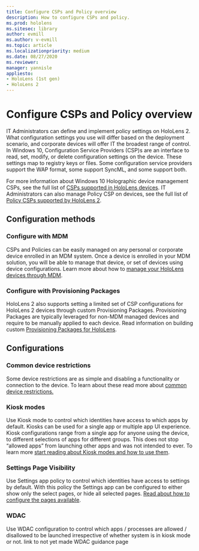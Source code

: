 ```yaml
---
title: Configure CSPs and Policy overview
description: How to configure CSPs and policy. 
ms.prod: hololens
ms.sitesec: library
author: evmill
ms.author: v-evmill
ms.topic: article
ms.localizationpriority: medium
ms.date: 08/27/2020
ms.reviewer: 
manager: yannisle
appliesto:
- HoloLens (1st gen)
- HoloLens 2
---
```


# Configure CSPs and Policy overview

IT Administrators can define and implement policy settings on HoloLens 2. What configuration settings you use will differ based on the deployment scenario, and corporate devices will offer IT the broadest range of control. In Windows 10, Configuration Service Providers (CSP)s are an interface to read, set, modify, or delete configuration settings on the device. These settings map to registry keys or files. Some configuration service providers support the WAP format, some support SyncML, and some support both. 

For more information about Windows 10 Holographic device management CSPs, see the full list of [CSPs supported in HoloLens devices](https://docs.microsoft.com/windows/client-management/mdm/configuration-service-provider-reference#hololens). 
IT Administrators can also manage Policy CSP on devices, see the full list of [Policy CSPs supported by HoloLens 2](https://docs.microsoft.com/windows/client-management/mdm/policy-csps-supported-by-hololens2).

## Configuration methods

### Configure with MDM
CSPs and Policies can be easily managed on any personal or corporate device enrolled in an MDM system. Once a device is enrolled in your MDM solution, you will be able to manage that device, or set of devices using device configurations. Learn more about how to [manage your HoloLens devices through MDM](hololens-mdm-configure.md).

### Configure with Provisioning Packages
HoloLens 2 also supports setting a limited set of CSP configurations for HoloLens 2 devices through custom Provisioning Packages. Provisioning Packages are typically leveraged for non-MDM managed devices and require to be manually applied to each device. Read information on building custom [Provisioning Packages for HoloLens](https://docs.microsoft.com/hololens/hololens-provisioning). 

## Configurations 

### Common device restrictions
Some device restrictions are as simple and disabling a functionality or connection to the device. To learn about these read more about [common device restrictions.](hololens-common-device-restrictions.md)

### Kiosk modes
Use Kiosk mode to control which identities have access to which apps by default. Kiosks can be used for a single app or multiple app UI experience. Kiosk configurations range from a single app for anyone using the device, to different selections of apps for different groups. This does not stop “allowed apps” from launching other apps and was not intended to ever. To learn more [start reading about Kiosk modes and how to use them](hololens-kiosk.md).

### Settings Page Visibility
Use Settings app policy to control which identities have access to settings by default. With this policy the Settings app can be configured to either show only the select pages, or hide all selected pages. [Read about how to configure the pages available](settings-uri-list.md).

### WDAC
Use WDAC configuration to control which apps / processes are allowed / disallowed to be launched irrespective of whether system is in kiosk mode or not.
link to not yet made WDAC guidance page
